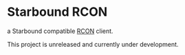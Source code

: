 # Starbound RCON

a Starbound compatible [RCON](https://developer.valvesoftware.com/wiki/Source_RCON_Protocol) client.

This project is unreleased and currently under development.
